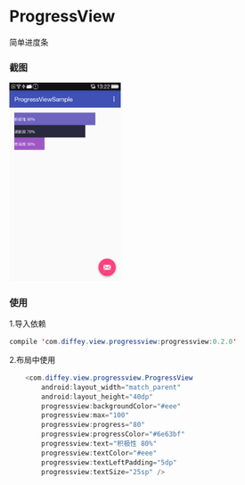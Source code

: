 # ProgressView
简单进度条

### 截图
<img src="./sc1.png" width="200">

### 使用
1.导入依赖
```java
compile 'com.diffey.view.progressview:progressview:0.2.0'
```

2.布局中使用
```java
    <com.diffey.view.progressview.ProgressView
        android:layout_width="match_parent"
        android:layout_height="40dp"
        progressview:backgroundColor="#eee"
        progressview:max="100"
        progressview:progress="80"
        progressview:progressColor="#6e63bf"
        progressview:text="积极性 80%"
        progressview:textColor="#eee"
        progressview:textLeftPadding="5dp"
        progressview:textSize="25sp" />
``` 

